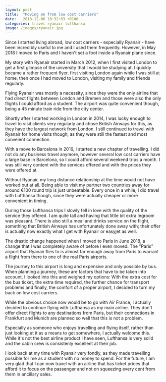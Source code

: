 ```yaml
---
layout: post
title:  "Moving on from low cost carriers"
date:   2018-12-06 18:32:03 +0100
categories: travel ryanair lufthansa
image: /images/ryanair.jpg
---
```

Since I started living abroad, low cost carriers - especially Ryanair - have been
incredibly useful to me and I used them frequently. However, in May 2018 I moved
to Paris and I haven't set a foot inside a Ryanair plane since.

My story with Ryanair started in March 2012, when I first visited London to get
a first glimpse of the university that I would be studying at. I quickly became
a rather frequent flyer, first visiting London again while I was still at home,
then once I had moved to London, visiting my family and friends regularly.

Flying Ryanair was mostly a necessity, since they were the only airline that had
direct flights between London and Bremen and those were also the only flights I
could afford as a student. The airport was quite convenient though, being a 45
minute train ride from the city center.

Shortly after I started working in London in 2014, I was lucky enough to travel
to visit clients very regularly and chose British Airways for this, as they have
the largest network from London. I still continued to travel with Ryanair for home
visits though, as they were still the fastest and most conveient connection.

With a move to Barcelona in 2016, I started a new chapter of travelling. I did not
do any business travel anymore, however several low cost carriers have a large base
in Barcelona, so I could afford several weekend trips a month. I was still very
content with the services offered and with the prices they were offered at.

Without Ryanair, my long distance relationship at the time would not have worked
out at all. Being able to visit my partner two countries away for around €100 round
trip is just unbeatable. Every once in a while, I did travel with Lufthansa though,
since they were actually cheaper or more convenient in timing.

During those Lufthansa trips I slowly fell in love with the quality of the service
they offered. I am quite tall and having that little bit extra legroom was pleasant.
There is also still a meal and drinks service on the flight, something that British
Airways has unfortunately done away with; their offer is actually now exactly what
I get with Ryanair or easyjet as well.

The drastic change happened when I moved to Paris in June 2018, a change that I was
completely aware of before I even moved. The "Paris" airport that Ryanair flies to
is almost far enough away from Paris to warrant a flight from there to one of the
real Paris airports.

The journey to this airport is long and expensive and only possible by bus.
When planning a journey, these are factors that have to be taken into account.
I looked into this and weighed my options: With the extra cost for the bus ticket,
the extra time required, the further chance for transport problems and finally,
the comfort of a proper airport, I decided to turn my back on low cost carriers.

While the obvious choice now would be to go with Air France, I actually decided to
continue flying with Lufthansa as my main airline. They don't offer direct flights
to any destinations from Paris, but their connections in Frankfurt and Munich are
planned so well that this is not a problem.

Especially as someone who enjoys travelling and flying itself, rather than just
looking at it as a means to get somewhere, I actually welcome this. While it's not
the best airline product I have seen, Lufthansa is very solid and the cabin crew
is consistenly excellent at their job.

I look back at my time with Ryanair very fondly, as they made travelling possible
for me as a student with no money to spend. For the future, I am very glad that
I can now travel with an airline that has ticket prices that afford it to focus
on the passenger and not on squeezing every cent from them in ancillary sales.